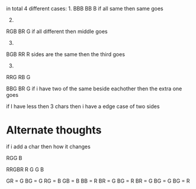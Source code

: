 in total 4 different cases:
1.
BBB
BB
B
if all same then same goes

2.
RGB
BR
G
if all different then middle goes

3.
BGB
RR
R
sides are the same then the third goes

3.
RRG
RB
G

BBG
BR
G
if i have two of the same beside eachother
then the extra one goes



if I have less then 3 chars then i have a edge case of two sides



# Alternate thoughts
if i add a char then how it changes

RGG
B  

RRGBR
R
G
G
B

GR = G
BG = G
RG = B
GB = B
BB = R
BR = G
BG = R
BR = G
BG = G
BG = R

